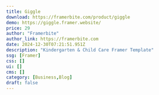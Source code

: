 ```yaml
---
title: Giggle
download: https://framerbite.com/product/giggle
demo: https://giggle.framer.website/
price: 29
author: "Framerbite"
author_link: https://framerbite.com
date: 2024-12-30T07:21:51.951Z
description: "Kindergarten & Child Care Framer Template"
ssg: [Framer]
css: []
ui: []
cms: []
category: [Business,Blog]
draft: false
---
```

